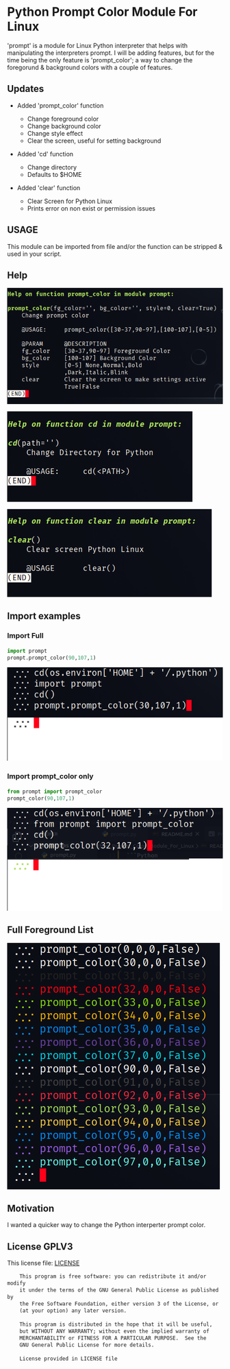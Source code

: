 # Python Prompt Color Module For Linux

'prompt' is a module for Linux Python interpreter that helps with manipulating the interpreters prompt. I will be adding features, but for the time being the only feature is 'prompt_color'&#59; a way to change the foregorund &amp; background colors with a couple of features.

## Updates

- Added 'prompt_color' function
  - Change foreground color
  - Change background color
  - Change style effect
  - Clear the screen, useful for setting background

- Added 'cd' function
  - Change directory
  - Defaults to $HOME

- Added 'clear' function
  - Clear Screen for Python Linux
  - Prints error on non exist or permission issues

## USAGE

This module can be imported from file and/or the function can be stripped &amp; used in your script.

## Help

![alt text](images/pyprompt_help.png "help(prompt_command)")

![alt text](images/prompt_cd_help.png "help(cd)")

![alt text](images/prompt_clear_help.png "clear(cd)")

## Import examples

### Import Full

```Python
import prompt
prompt.prompt_color(90,107,1)
```

![alt text](images/pypromptA.png "Example A")

### Import prompt_color only

```Python
from prompt import prompt_color
prompt_color(90,107,1)
```

![alt text](images/pypromptB.png "Example B")

## Full Foreground List

![alt text](images/pyprompt_full_fg.png "Foreground Examples")

## Motivation

I wanted a quicker way to change the Python interperter prompt color.

## License GPLV3

This license file: [LICENSE](LICENSE "GPLV3 License File")

```LICENSE
    This program is free software: you can redistribute it and/or modify
    it under the terms of the GNU General Public License as published by
    the Free Software Foundation, either version 3 of the License, or
    (at your option) any later version.

    This program is distributed in the hope that it will be useful,
    but WITHOUT ANY WARRANTY; without even the implied warranty of
    MERCHANTABILITY or FITNESS FOR A PARTICULAR PURPOSE.  See the
    GNU General Public License for more details.

    License provided in LICENSE file
